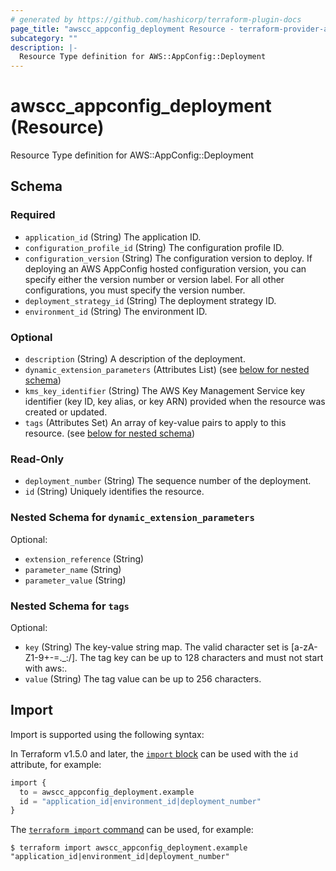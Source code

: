 ```yaml
---
# generated by https://github.com/hashicorp/terraform-plugin-docs
page_title: "awscc_appconfig_deployment Resource - terraform-provider-awscc"
subcategory: ""
description: |-
  Resource Type definition for AWS::AppConfig::Deployment
---
```


# awscc_appconfig_deployment (Resource)

Resource Type definition for AWS::AppConfig::Deployment



<!-- schema generated by tfplugindocs -->
## Schema

### Required

- `application_id` (String) The application ID.
- `configuration_profile_id` (String) The configuration profile ID.
- `configuration_version` (String) The configuration version to deploy. If deploying an AWS AppConfig hosted configuration version, you can specify either the version number or version label. For all other configurations, you must specify the version number.
- `deployment_strategy_id` (String) The deployment strategy ID.
- `environment_id` (String) The environment ID.

### Optional

- `description` (String) A description of the deployment.
- `dynamic_extension_parameters` (Attributes List) (see [below for nested schema](#nestedatt--dynamic_extension_parameters))
- `kms_key_identifier` (String) The AWS Key Management Service key identifier (key ID, key alias, or key ARN) provided when the resource was created or updated.
- `tags` (Attributes Set) An array of key-value pairs to apply to this resource. (see [below for nested schema](#nestedatt--tags))

### Read-Only

- `deployment_number` (String) The sequence number of the deployment.
- `id` (String) Uniquely identifies the resource.

<a id="nestedatt--dynamic_extension_parameters"></a>
### Nested Schema for `dynamic_extension_parameters`

Optional:

- `extension_reference` (String)
- `parameter_name` (String)
- `parameter_value` (String)


<a id="nestedatt--tags"></a>
### Nested Schema for `tags`

Optional:

- `key` (String) The key-value string map. The valid character set is [a-zA-Z1-9+-=._:/]. The tag key can be up to 128 characters and must not start with aws:.
- `value` (String) The tag value can be up to 256 characters.

## Import

Import is supported using the following syntax:

In Terraform v1.5.0 and later, the [`import` block](https://developer.hashicorp.com/terraform/language/import) can be used with the `id` attribute, for example:

```terraform
import {
  to = awscc_appconfig_deployment.example
  id = "application_id|environment_id|deployment_number"
}
```

The [`terraform import` command](https://developer.hashicorp.com/terraform/cli/commands/import) can be used, for example:

```shell
$ terraform import awscc_appconfig_deployment.example "application_id|environment_id|deployment_number"
```
